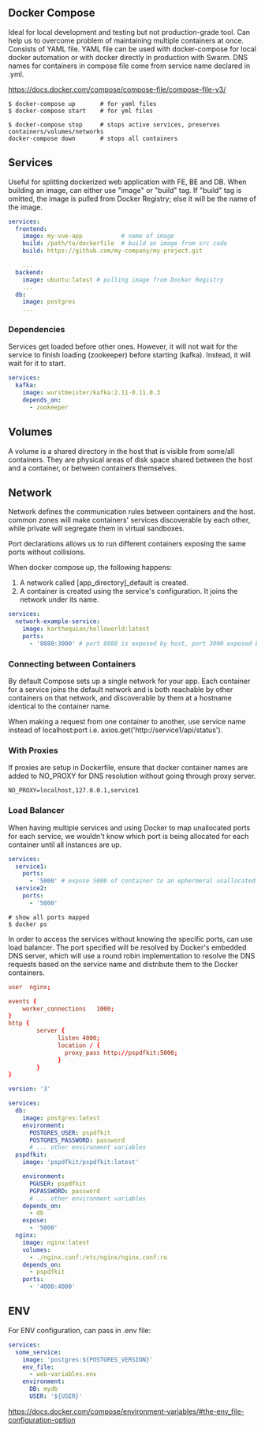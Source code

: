 ## Docker Compose

Ideal for local development and testing but not production-grade tool. Can help us to overcome problem of maintaining multiple containers at once. Consists of YAML file. YAML file can be used with docker-compose for local docker automation or with docker directly in production with Swarm. DNS names for containers in compose file come from service name declared in .yml.

https://docs.docker.com/compose/compose-file/compose-file-v3/

```console
$ docker-compose up       # for yaml files
$ docker-compose start    # for yml files

$ docker-compose stop     # stops active services, preserves containers/volumes/networks
docker-compose down       # stops all containers
```

## Services

Useful for splitting dockerized web application with FE, BE and DB. When building an image, can either use "image" or "build" tag. If "build" tag is omitted, the image is pulled from Docker Registry; else it will be the name of the image.

```yaml
services:
  frontend:
    image: my-vue-app           # name of image
    build: /path/to/dockerfile  # build an image from src code
    build: https://github.com/my-company/my-project.git

    ...
  backend:
    image: ubuntu:latest # pulling image from Docker Registry
    ...
  db:
    image: postgres
    ...
```

### Dependencies

Services get loaded before other ones. However, it will not wait for the service to finish loading (zookeeper) before starting (kafka). Instead, it will wait for it to start.

```yaml
services:
  kafka:
    image: wurstmeister/kafka:2.11-0.11.0.3
    depends_on:
      - zookeeper
```

## Volumes

A volume is a shared directory in the host that is visible from some/all containers. They are physical areas of disk space shared between the host and a container, or between containers themselves.

## Network

Network defines the communication rules between containers and the host. common zones will make containers' services discoverable by each other, while private will segregate them in virtual sandboxes.

Port declarations allows us to run different containers exposing the same ports without collisions.

When docker compose up, the following happens:

1. A network called [app_directory]\_default is created.
2. A container is created using the service's configuration. It joins the network under its name.

```yaml
services:
  network-example-service:
    image: karthequian/helloworld:latest
    ports:
      - '8080:3000' # port 8080 is exposed by host, port 3000 exposed by container
```

### Connecting between Containers

By default Compose sets up a single network for your app. Each container for a service joins the default network and is both reachable by other containers on that network, and discoverable by them at a hostname identical to the container name.

When making a request from one container to another, use service name instead of localhost:port i.e. axios.get('http://service1/api/status').

### With Proxies

If proxies are setup in Dockerfile, ensure that docker container names are added to NO_PROXY for DNS resolution without going through proxy server.

```
NO_PROXY=localhost,127.0.0.1,service1
```

### Load Balancer

When having multiple services and using Docker to map unallocated ports for each service, we wouldn't know which port is being allocated for each container until all instances are up.

```yaml
services:
  service1:
    ports:
      - '5000' # expose 5000 of container to an ephermeral unallocated port on host machine
  service2:
    ports:
      - '5000'
```

```console
# show all ports mapped
$ docker ps
```

In order to access the services without knowing the specific ports, can use load balancer. The port specified will be resolved by Docker's embedded DNS server, which will use a round robin implementation to resolve the DNS requests based on the service name and distribute them to the Docker containers.

```conf
user  nginx;

events {
    worker_connections   1000;
}
http {
        server {
              listen 4000;
              location / {
                proxy_pass http://pspdfkit:5000;
              }
        }
}
```

```yaml
version: '3'

services:
  db:
    image: postgres:latest
    environment:
      POSTGRES_USER: pspdfkit
      POSTGRES_PASSWORD: password
      # ... other environment variables
  pspdfkit:
    image: 'pspdfkit/pspdfkit:latest'

    environment:
      PGUSER: pspdfkit
      PGPASSWORD: password
      # ... other environment variables
    depends_on:
      - db
    expose:
      - '5000'
  nginx:
    image: nginx:latest
    volumes:
      - ./nginx.conf:/etc/nginx/nginx.conf:ro
    depends_on:
      - pspdfkit
    ports:
      - '4000:4000'
```

## ENV

For ENV configuration, can pass in .env file:

```yaml
services:
  some_service:
    image: 'postgres:${POSTGRES_VERSION}'
    env_file:
      - web-variables.env
    environment:
      DB: mydb
      USER: '${USER}'
```

https://docs.docker.com/compose/environment-variables/#the-env_file-configuration-option

